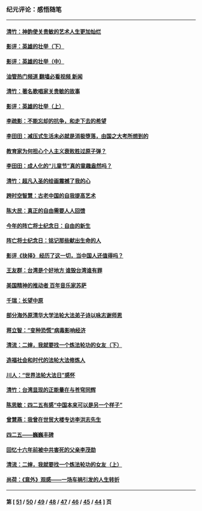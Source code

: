 ### 纪元评论：感悟随笔
---
#### [清竹：神韵使关贵敏的艺术人生更加灿烂](../../pages/nsc1035/n13038731.md?06270330) 
#### [影评：英雄的壮举（下）](../../pages/nsc1035/n13027438.md?06270330) 
#### [影评：英雄的壮举（中）](../../pages/nsc1035/n13027244.md?06270330) 
#### [油管热门频道 翻墙必看视频 新闻](ok?06270330)
#### [清竹：著名歌唱家关贵敏的故事](../../pages/nsc1035/n13025435.md?06270330) 
#### [影评：英雄的壮举（上）](../../pages/nsc1035/n13024688.md?06270330) 
#### [李疏影：不能忘却的抗争，和走下去的希望](../../pages/nsc1035/n13022097.md?06270330) 
#### [李田田：减压式生活未必就是消极堕落，由国之大考所想到的](../../pages/nsc1035/n13017621.md?06270330) 
#### [教育家为何担心个人主义衰败胜过原子弹？](../../pages/nsc1035/n13002969.md?06270330) 
#### [李田田：成人化的“儿童节”真的童趣盎然吗？](../../pages/nsc1035/n13000386.md?06270330) 
#### [清竹：超凡入圣的绘画震撼了我的心](../../pages/nsc1035/n12993985.md?06270330) 
#### [跨时空智慧：古老中国的自我提高艺术](../../pages/nsc1035/n12988506.md?06270330) 
#### [陈大民：真正的自由需要人人回馈](../../pages/nsc1035/n12990148.md?06270330) 
#### [今年的阵亡将士纪念日：自由的新生](../../pages/nsc1035/n12989540.md?06270330) 
#### [阵亡将士纪念日：铭记那些献出生命的人](../../pages/nsc1035/n12985418.md?06270330) 
#### [影评《抉择》 经历了这一切，当中国人还值得吗？](../../pages/nsc1035/n12983029.md?06270330) 
#### [王友群：台湾是个好地方 谁毁台湾谁有罪](../../pages/nsc1035/n12977761.md?06270330) 
#### [美国精神的推动者 百年音乐家苏萨](../../pages/nsc1035/n12974542.md?06270330) 
#### [千瑞：长望中原](../../pages/nsc1035/n12976554.md?06270330) 
#### [部分海外原清华大学法轮大法弟子诗以咏志谢师恩](../../pages/nsc1035/n12957723.md?06270330) 
#### [蒋立智：“变种恐慌”病毒影响经济](../../pages/nsc1035/n12955438.md?06270330) 
#### [清流：二婶，我就要找一个炼法轮功的女友（下）](../../pages/nsc1035/n12953189.md?06270330) 
#### [造福社会和时代的法轮大法修炼人](../../pages/nsc1035/n12944018.md?06270330) 
#### [川人：“世界法轮大法日”感怀](../../pages/nsc1035/n12932771.md?06270330) 
#### [清竹：台湾显现的正能量在与苍穹同辉](../../pages/nsc1035/n12928084.md?06270330) 
#### [陈思敏：四二五有感“中国本来可以是另一个样子”](../../pages/nsc1035/n12902318.md?06270330) 
#### [曾慧燕：我曾在世贸大楼专访李洪志先生](../../pages/nsc1035/n12898729.md?06270330) 
#### [四二五——巍巍丰碑](../../pages/nsc1035/n12893609.md?06270330) 
#### [回忆十六年前被中共害死的父亲李茂勋](../../pages/nsc1035/n12880270.md?06270330) 
#### [清流：二婶，我就要找一个炼法轮功的女友（上）](../../pages/nsc1035/n12879174.md?06270330) 
#### [尚荷：《意外》观感——一场车祸引发的人生转折](../../pages/nsc1035/n12877867.md?06270330) 

---
#### 第 [ [51](./51.md?06270330) / [50](./50.md?06270330) / [49](./49.md?06270330) / [48](./48.md?06270330) / [47](./47.md?06270330) / [46](./46.md?06270330) / [45](./45.md?06270330) / [44](./44.md?06270330) ] 页
